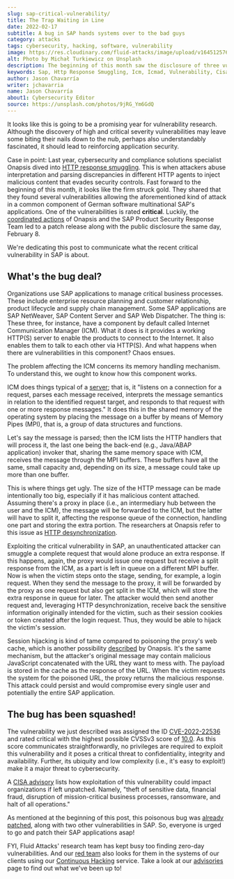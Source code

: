 ```yaml
---
slug: sap-critical-vulnerability/
title: The Trap Waiting in Line
date: 2022-02-17
subtitle: A bug in SAP hands systems over to the bad guys
category: attacks
tags: cybersecurity, hacking, software, vulnerability
image: https://res.cloudinary.com/fluid-attacks/image/upload/v1645125767/blog/sap-critical-vulnerability/cover_sap.webp
alt: Photo by Michał Turkiewicz on Unsplash
description: The beginning of this month saw the disclosure of three vulnerabilities in SAP applications, one of which has the highest possible CVSS score.
keywords: Sap, Http Response Smuggling, Icm, Icmad, Vulnerability, Cisa, Application, Ethical Hacking, Pentesting
author: Jason Chavarría
writer: jchavarria
name: Jason Chavarría
about1: Cybersecurity Editor
source: https://unsplash.com/photos/9jRG_Ym6GdQ
---
```


It looks like this is going to be a promising year for vulnerability research.
Although the discovery of high
and critical severity vulnerabilities
may leave some biting their nails down to the nub,
perhaps also understandably fascinated,
it should lead to reinforcing application security.

Case in point:
Last year,
cybersecurity and compliance solutions specialist Onapsis
dived into [HTTP response smuggling](https://capec.mitre.org/data/definitions/273.html).
This is when attackers abuse interpretation
and parsing discrepancies
in different HTTP agents
to inject malicious content that evades security controls.
Fast forward to the beginning of this month,
it looks like the firm struck gold.
They shared
that they found several vulnerabilities
allowing the aforementioned kind of attack
in a common component
of German software multinational SAP's applications.
One of the vulnerabilities is rated **critical**.
Luckily,
the [coordinated actions](https://blogs.sap.com/2022/02/08/sap-partners-with-onapsis-to-identify-and-patch-cybersecurity-vulnerabilities/)
of Onapsis and the SAP Product Security Response Team
led to a patch release
along with the public disclosure the same day,
February 8.

We're dedicating this post to communicate
what the recent critical vulnerability in SAP is about.

## What's the bug deal?

Organizations use SAP applications to manage critical business processes.
These include enterprise resource planning
and customer relationship,
product lifecycle
and supply chain management.
Some SAP applications are SAP NetWeaver,
SAP Content Server
and SAP Web Dispatcher.
The thing is:
These three,
for instance,
have a component by default called Internet Communication Manager (ICM).
What it does is it provides a working HTTP(S) server
to enable the products to connect to the Internet.
It also enables them to talk to each other via HTTP(S).
And what happens when there are vulnerabilities in this component?
Chaos ensues.

The problem affecting the ICM concerns its memory handling mechanism.
To understand this,
we ought to know how this component works.

ICM does things typical of a [server](https://datatracker.ietf.org/doc/html/rfc7231#section-1);
that is,
it "listens on a connection for a request,
parses each message received,
interprets the message semantics
in relation to the identified request target,
and responds to that request with one or more response messages."
It does this in the shared memory of the operating system
by placing the message on a buffer by means of Memory Pipes (MPI),
that is,
a group of data structures and functions.

Let's say the message is parsed;
then the ICM lists the HTTP handlers that will process it,
the last one being the back-end (e.g., Java/ABAP application) invoker
that,
sharing the same memory space with ICM,
receives the message through the MPI buffers.
These buffers have all the same, small capacity
and,
depending on its size,
a message could take up more than one buffer.

<cta-banner
  buttontxt="Read more"
  link="/solutions/attack-simulation/"
  title="Get started with Fluid Attacks' BAS solution right now"
/>

This is where things get ugly.
The size of the HTTP message can be made intentionally too big,
especially if it has malicious content attached.
Assuming there's a proxy in place
(i.e., an intermediary hub between the user and the ICM),
the message will be forwarded to the ICM,
but the latter will have to split it,
affecting the response queue of the connection,
handling one part and storing the extra portion.
The researchers at Onapsis refer to this issue as
[HTTP desynchronization](https://onapsis.com/icmad-sap-cybersecurity-vulnerabilities).

Exploiting the critical vulnerability in SAP,
an unauthenticated attacker can smuggle a complete request
that would alone produce an extra response.
If this happens,
again,
the proxy would issue one request
but receive a split response from the ICM,
as a part is left in queue on a different MPI buffer.
Now is when the victim steps onto the stage,
sending,
for example,
a login request.
When they send the message to the proxy,
it will be forwarded by the proxy as one request
but also get split in the ICM,
which will store the extra response in queue for later.
The attacker would then send another request and,
leveraging HTTP desynchronization,
receive back the sensitive information originally intended for the victim,
such as their session cookies or token created after the login request.
Thus,
they would be able to hijack the victim's session.

Session hijacking is kind of tame
compared to poisoning the proxy's web cache,
which is another possibility [described](https://onapsis.com/icmad-sap-cybersecurity-vulnerabilities)
by Onapsis.
It's the same mechanism,
but the attacker's original message may contain malicious JavaScript
concatenated with the URL they want to mess with.
The payload is stored in the cache as the response of the URL.
When the victim requests the system for the poisoned URL,
the proxy returns the malicious response.
This attack could persist
and would compromise every single user
and potentially the entire SAP application.

## The bug has been squashed!

The vulnerability we just described
was assigned the ID [CVE-2022-22536](https://cve.mitre.org/cgi-bin/cvename.cgi?name=CVE-2022-22536)
and rated critical
with the highest possible CVSSv3 score of [10.0](https://nvd.nist.gov/vuln/detail/CVE-2022-22536).
As this score communicates straightforwardly,
no privileges are required to exploit this vulnerability
and it poses a critical threat to confidentiality,
integrity and availability.
Further,
its ubiquity and low complexity (i.e., it's easy to exploit!)
make it a major threat to cybersecurity.

A [CISA advisory](https://www.cisa.gov/uscert/ncas/current-activity/2022/02/08/critical-vulnerabilities-affecting-sap-applications-employing)
lists how exploitation of this vulnerability could impact organizations
if left unpatched.
Namely,
"theft of sensitive data,
financial fraud,
disruption of mission-critical business processes,
ransomware,
and halt of all operations."

As mentioned at the beginning of this post,
this poisonous bug was [already patched](https://wiki.scn.sap.com/wiki/display/PSR/SAP+Security+Patch+Day+-+February+2022),
along with two other vulnerabilities in SAP.
So,
everyone is urged to go and patch their SAP applications asap!

FYI,
Fluid Attacks' research team has kept busy too
finding zero-day vulnerabilities.
And our [red team](../../solutions/red-teaming/)
also looks for them in the systems of our clients
using our [Continuous Hacking](../../services/continuous-hacking) service.
Take a look at our [advisories](../../advisories/) page
to find out what we've been up to!
